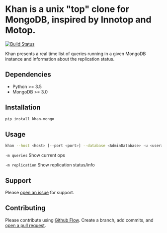 # Khan is a unix "top" clone for MongoDB, inspired by Innotop and Motop.

[![Build Status](https://travis-ci.org/globocom/khan.svg?branch=master)](https://travis-ci.org/globocom/khan)

Khan presents a real time list of queries running in a given MongoDB instance and information about the replication status.

## Dependencies

  * Python >= 3.5
  * MongoDB >= 3.0

## Installation


```sh
pip install khan-mongo
```

## Usage

```sh
khan --host <host> [--port <port>] --database <AdminDatabase> -u <user> -p <password> -m [queries|replication]
```

`-m queries` Show current ops

`-m replication` Show replication status/info

## Support

Please [open an issue](https://github.com/globocom/khan/issues) for support.

## Contributing

Please contribute using [Github Flow](https://guides.github.com/introduction/flow/). Create a branch, add commits, and [open a pull request](https://github.com/globocom/mongo-top/compare/).
